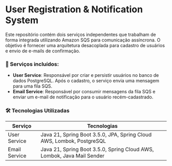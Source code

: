 # User Registration & Notification System

Este repositório contém dois serviços independentes que trabalham de forma integrada utilizando Amazon SQS para comunicação assíncrona. O objetivo é fornecer uma arquitetura desacoplada para cadastro de usuários e envio de e-mails de confirmação.

### 🧩 Serviços incluídos:

- **User Service**: Responsável por criar e persistir usuários no banco de dados PostgreSQL. Após o cadastro, o serviço envia uma mensagem para uma fila SQS.
- **Email Service**: Responsável por consumir mensagens da fila SQS e enviar um e-mail de notificação para o usuário recém-cadastrado.

### 🛠️ Tecnologias Utilizadas

| Serviço        | Tecnologias                                                               |
|----------------|---------------------------------------------------------------------------|
| User Service   | Java 21, Spring Boot 3.5.0, JPA, Spring Cloud AWS, Lombok, PostgreSQL     |
| Email Service  | Java 21, Spring Boot 3.5.0, Spring Cloud AWS, Lombok, Java Mail Sender    |
